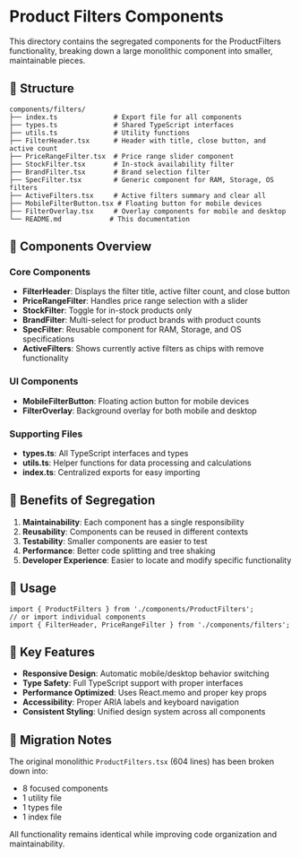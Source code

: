 # Product Filters Components

This directory contains the segregated components for the ProductFilters functionality, breaking down a large monolithic component into smaller, maintainable pieces.

## 📁 Structure

```
components/filters/
├── index.ts              # Export file for all components
├── types.ts              # Shared TypeScript interfaces
├── utils.ts              # Utility functions
├── FilterHeader.tsx      # Header with title, close button, and active count
├── PriceRangeFilter.tsx  # Price range slider component
├── StockFilter.tsx       # In-stock availability filter
├── BrandFilter.tsx       # Brand selection filter
├── SpecFilter.tsx        # Generic component for RAM, Storage, OS filters
├── ActiveFilters.tsx     # Active filters summary and clear all
├── MobileFilterButton.tsx # Floating button for mobile devices
├── FilterOverlay.tsx     # Overlay components for mobile and desktop
└── README.md            # This documentation
```

## 🧩 Components Overview

### Core Components
- **FilterHeader**: Displays the filter title, active filter count, and close button
- **PriceRangeFilter**: Handles price range selection with a slider
- **StockFilter**: Toggle for in-stock products only
- **BrandFilter**: Multi-select for product brands with product counts
- **SpecFilter**: Reusable component for RAM, Storage, and OS specifications
- **ActiveFilters**: Shows currently active filters as chips with remove functionality

### UI Components
- **MobileFilterButton**: Floating action button for mobile devices
- **FilterOverlay**: Background overlay for both mobile and desktop

### Supporting Files
- **types.ts**: All TypeScript interfaces and types
- **utils.ts**: Helper functions for data processing and calculations
- **index.ts**: Centralized exports for easy importing

## 🎯 Benefits of Segregation

1. **Maintainability**: Each component has a single responsibility
2. **Reusability**: Components can be reused in different contexts
3. **Testability**: Smaller components are easier to test
4. **Performance**: Better code splitting and tree shaking
5. **Developer Experience**: Easier to locate and modify specific functionality

## 🔧 Usage

```tsx
import { ProductFilters } from './components/ProductFilters';
// or import individual components
import { FilterHeader, PriceRangeFilter } from './components/filters';
```

## 📝 Key Features

- **Responsive Design**: Automatic mobile/desktop behavior switching
- **Type Safety**: Full TypeScript support with proper interfaces
- **Performance Optimized**: Uses React.memo and proper key props
- **Accessibility**: Proper ARIA labels and keyboard navigation
- **Consistent Styling**: Unified design system across all components

## 🚀 Migration Notes

The original monolithic `ProductFilters.tsx` (604 lines) has been broken down into:
- 8 focused components
- 1 utility file
- 1 types file
- 1 index file

All functionality remains identical while improving code organization and maintainability.
